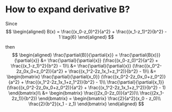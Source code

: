 # How to expand derivative B?

Since
$$
\begin{aligned}
B(x) = \frac{(x_0-z_0)^2}{a^2} + \frac{(x_1-z_1)^2}{b^2} - 1 \tag{6}
\end{aligned}
$$

then
$$
\begin{aligned}
\frac{\partial{B}}{\partial{x}} = \frac{\partial{B(x)}}{\partial{x}} &= \frac{\partial}{\partial{x}} (\frac{(x_0-z_0)^2}{a^2} + \frac{(x_1-z_1)^2}{b^2} - 1)\\
&= \frac{\partial}{\partial{x}} (\frac{(x_0^2-2z_0x_0+z_0^2)}{a^2} + \frac{(x_1^2-2z_1x_1+z_1^2)}{b^2} - 1)\\
&= \begin{bmatrix}
        \frac{\partial}{\partial{x_0}} (\frac{(x_0^2-2z_0x_0+z_0^2)}{a^2} + \frac{(x_1^2-2z_1x_1+z_1^2)}{b^2} - 1)\\
        \frac{\partial}{\partial{x_1}} (\frac{(x_0^2-2z_0x_0+z_0^2)}{a^2} + \frac{(x_1^2-2z_1x_1+z_1^2)}{b^2} - 1)
   \end{bmatrix}\\
&= \begin{bmatrix}
        \frac{(2x_0-2z_0)}{a^2})\\
        \frac{(2x_1-2z_1)}{b^2})
   \end{bmatrix}
= \begin{bmatrix}
        \frac{2}{a^2}(x_0 - z_0)\\
        \frac{2}{b^2}(x_1 - z_1)
   \end{bmatrix}
\end{aligned}
$$
